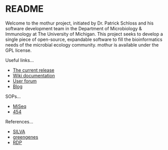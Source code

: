 # README

Welcome to the mothur project, initiated by Dr. Patrick Schloss and his software development team in the Department of Microbiology &amp; Immunology at The University of Michigan. This project seeks to develop a single piece of open-source, expandable software to fill the bioinformatics needs of the microbial ecology community. mothur is available under the GPL license.

Useful links...
* [The current release](https://github.com/mothur/mothur/releases/latest)
* [Wiki documentation](http://www.mothur.org/wiki)
* [User forum](http://www.mothur.org/forum)
* [Blog](http://www.mothur.org/forum)

SOPs...
* [MiSeq](http://www.mothur.org/wiki/MiSeq_SOP)
* [454](http://www.mothur.org/wiki/454_SOP)

References...
* [SILVA](http://www.mothur.org/wiki/Silva_reference_files)
* [greengenes](http://www.mothur.org/wiki/Greengenes-formatted_databases)
* [RDP](http://www.mothur.org/wiki/RDP_reference_files)
